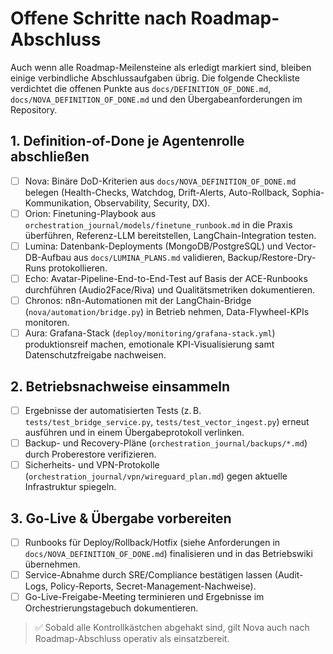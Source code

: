 # Offene Schritte nach Roadmap-Abschluss

Auch wenn alle Roadmap-Meilensteine als erledigt markiert sind, bleiben einige verbindliche Abschlussaufgaben übrig. Die folgende Checkliste verdichtet die offenen Punkte aus `docs/DEFINITION_OF_DONE.md`, `docs/NOVA_DEFINITION_OF_DONE.md` und den Übergabeanforderungen im Repository.

## 1. Definition-of-Done je Agentenrolle abschließen
- [ ] Nova: Binäre DoD-Kriterien aus `docs/NOVA_DEFINITION_OF_DONE.md` belegen (Health-Checks, Watchdog, Drift-Alerts, Auto-Rollback, Sophia-Kommunikation, Observability, Security, DX).
- [ ] Orion: Finetuning-Playbook aus `orchestration_journal/models/finetune_runbook.md` in die Praxis überführen, Referenz-LLM bereitstellen, LangChain-Integration testen.
- [ ] Lumina: Datenbank-Deployments (MongoDB/PostgreSQL) und Vector-DB-Aufbau aus `docs/LUMINA_PLANS.md` validieren, Backup/Restore-Dry-Runs protokollieren.
- [ ] Echo: Avatar-Pipeline-End-to-End-Test auf Basis der ACE-Runbooks durchführen (Audio2Face/Riva) und Qualitätsmetriken dokumentieren.
- [ ] Chronos: n8n-Automationen mit der LangChain-Bridge (`nova/automation/bridge.py`) in Betrieb nehmen, Data-Flywheel-KPIs monitoren.
- [ ] Aura: Grafana-Stack (`deploy/monitoring/grafana-stack.yml`) produktionsreif machen, emotionale KPI-Visualisierung samt Datenschutzfreigabe nachweisen.

## 2. Betriebsnachweise einsammeln
- [ ] Ergebnisse der automatisierten Tests (z. B. `tests/test_bridge_service.py`, `tests/test_vector_ingest.py`) erneut ausführen und in einem Übergabeprotokoll verlinken.
- [ ] Backup- und Recovery-Pläne (`orchestration_journal/backups/*.md`) durch Proberestore verifizieren.
- [ ] Sicherheits- und VPN-Protokolle (`orchestration_journal/vpn/wireguard_plan.md`) gegen aktuelle Infrastruktur spiegeln.

## 3. Go-Live & Übergabe vorbereiten
- [ ] Runbooks für Deploy/Rollback/Hotfix (siehe Anforderungen in `docs/NOVA_DEFINITION_OF_DONE.md`) finalisieren und in das Betriebswiki übernehmen.
- [ ] Service-Abnahme durch SRE/Compliance bestätigen lassen (Audit-Logs, Policy-Reports, Secret-Management-Nachweise).
- [ ] Go-Live-Freigabe-Meeting terminieren und Ergebnisse im Orchestrierungstagebuch dokumentieren.

> ✅ Sobald alle Kontrollkästchen abgehakt sind, gilt Nova auch nach Roadmap-Abschluss operativ als einsatzbereit.
